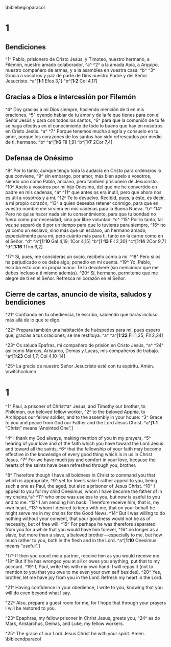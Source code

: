 \biblebeginparacol

# 1
## Bendiciones
^1^ Pablo, prisionero de Cristo Jesús, y Timoteo, nuestro hermano, a Filemón, nuestro amado colaborador, ^a^ ^2^ a la amada Apia, a Arquipo, nuestro compañero de armas, y a la asamblea en vuestra casa: ^b^ ^3^ Gracia a vosotros y paz de parte de Dios nuestro Padre y del Señor Jesucristo.
^a^[**1:1** Efes 3,1] ^b^[**1:2** Col 4,17]

## Gracias a Dios e intercesión por Filemón
^4^ Doy gracias a mi Dios siempre, haciendo mención de ti en mis oraciones, ^5^ oyendo hablar de tu amor y de la fe que tienes para con el Señor Jesús y para con todos los santos, ^6^ para que la comunión de tu fe se haga efectiva en el conocimiento de todo lo bueno que hay en nosotros en Cristo Jesús. ^a^ ^7^ Porque tenemos mucha alegría y consuelo en tu amor, porque los corazones de los santos han sido refrescados por medio de ti, hermano. ^b^
^a^[**1:6** Fil 1,9] ^b^[**1:7** 2Cor 7,4]

## Defensa de Onésimo
^8^ Por lo tanto, aunque tengo toda la audacia en Cristo para ordenaros lo que conviene, ^9^ sin embargo, por amor, más bien apelo a vosotros, siendo uno como Pablo, anciano, pero también prisionero de Jesucristo. ^10^ Apelo a vosotros por mi hijo Onésimo, del que me he convertido en padre en mis cadenas, ^a^ ^11^ que antes os era inútil, pero que ahora nos es útil a vosotros y a mí. ^12^ Te lo devuelvo. Recibid, pues, a éste, es decir, a mi propio corazón, ^13^ a quien deseaba retener conmigo, para que en vuestro nombre me sirviera en mis cadenas para la Buena Nueva. ^b^ ^14^ Pero no quise hacer nada sin tu consentimiento, para que tu bondad no fuera como por necesidad, sino por libre voluntad. ^c^ ^15^ Por lo tanto, tal vez se separó de ti por un tiempo para que lo tuvieras para siempre, ^16^ no ya como un esclavo, sino más que un esclavo, un hermano amado, especialmente para mí, pero cuánto más para ti, tanto en la carne como en el Señor. ^d^
^a^[**1:10** Gal 4,19; 1Cor 4,15] ^b^[**1:13** Fil 2,30] ^c^[**1:14** 2Cor 9,7] ^d^[**1:16** 1Tim 6,2]

^17^ Si, pues, me consideras un socio, recíbelo como a mí. ^18^ Pero si os ha perjudicado o os debe algo, ponedlo en mi cuenta. ^19^ Yo, Pablo, escribo esto con mi propia mano: Te lo devolveré (sin mencionar que me debes incluso a ti mismo además). ^20^ Sí, hermano, permíteme que me alegre de ti en el Señor. Refresca mi corazón en el Señor.

## Cierre de cartas, anuncio de visita, saludos y bendiciones
^21^ Confiando en tu obediencia, te escribo, sabiendo que harás incluso más allá de lo que te digo.

^22^ Prepara también una habitación de huéspedes para mí, pues espero que, gracias a tus oraciones, se me restituya. ^a^
^a^[**1:22** Fil 1,25; Fil 2,24]

^23^ Os saluda Epafras, mi compañero de prisión en Cristo Jesús, ^a^ ^24^ así como Marcos, Aristarco, Demas y Lucas, mis compañeros de trabajo.
^a^[**1:23** Col 1,7; Col 4,10-14]

^25^ La gracia de nuestro Señor Jesucristo esté con tu espíritu. Amén.
\switchcolumn

# 1
^1^ Paul, a prisoner of Christ^a^ Jesus, and Timothy our brother, to Philemon, our beloved fellow worker, ^2^ to the beloved Apphia, to Archippus our fellow soldier, and to the assembly in your house: ^3^ Grace to you and peace from God our Father and the Lord Jesus Christ. 
^a^[**1:1** “Christ” means “Anointed One”.]

^4^ I thank my God always, making mention of you in my prayers, ^5^ hearing of your love and of the faith which you have toward the Lord Jesus and toward all the saints, ^6^ that the fellowship of your faith may become effective in the knowledge of every good thing which is in us in Christ Jesus. ^7^ For we have much joy and comfort in your love, because the hearts of the saints have been refreshed through you, brother. 

^8^ Therefore though I have all boldness in Christ to command you that which is appropriate, ^9^ yet for love’s sake I rather appeal to you, being such a one as Paul, the aged, but also a prisoner of Jesus Christ. ^10^ I appeal to you for my child Onesimus, whom I have become the father of in my chains,^a^ ^11^ who once was useless to you, but now is useful to you and to me. ^12^ I am sending him back. Therefore receive him, that is, my own heart, ^13^ whom I desired to keep with me, that on your behalf he might serve me in my chains for the Good News. ^14^ But I was willing to do nothing without your consent, that your goodness would not be as of necessity, but of free will. ^15^ For perhaps he was therefore separated from you for a while that you would have him forever, ^16^ no longer as a slave, but more than a slave, a beloved brother—especially to me, but how much rather to you, both in the flesh and in the Lord. 
^a^[**1:10** Onesimus means “useful”.]

^17^ If then you count me a partner, receive him as you would receive me. ^18^ But if he has wronged you at all or owes you anything, put that to my account. ^19^ I, Paul, write this with my own hand: I will repay it (not to mention to you that you owe to me even your own self besides). ^20^ Yes, brother, let me have joy from you in the Lord. Refresh my heart in the Lord. 

^21^ Having confidence in your obedience, I write to you, knowing that you will do even beyond what I say. 

^22^ Also, prepare a guest room for me, for I hope that through your prayers I will be restored to you. 

^23^ Epaphras, my fellow prisoner in Christ Jesus, greets you, ^24^ as do Mark, Aristarchus, Demas, and Luke, my fellow workers. 

^25^ The grace of our Lord Jesus Christ be with your spirit. Amen.
\bibleendparacol
